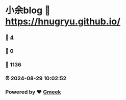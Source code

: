 # 小余blog :link: https://hnugryu.github.io/ 
### :page_facing_up: [4](https://hnugryu.github.io//tag.html) 
### :speech_balloon: 0 
### :hibiscus: 1136 
### :alarm_clock: 2024-08-29 10:02:52 
### Powered by :heart: [Gmeek](https://github.com/Meekdai/Gmeek)
